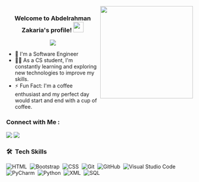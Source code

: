 
<img width="250" align="right" src="https://c.tenor.com/_DOBjnGspYAAAAAM/code-coding.gif">

<h3 align="center">
  Welcome to Abdelrahman Zakaria's profile!
  <img src="https://media.giphy.com/media/hvRJCLFzcasrR4ia7z/giphy.gif" width="28">
</h3>

<!-- Typing SVG by DenverCoder1 - https://github.com/DenverCoder1/readme-typing-svg -->
<p align="center">
  <a href="https://github.com/DenverCoder1/readme-typing-svg"><img src="https://readme-typing-svg.herokuapp.com/?lines=ERP-Software%20Enginner;Always%20learning%20new%20things&font=Fira%20Code&center=true&width=440&height=45&color=f75c7e&vCenter=true&size=22"></a>
</p> 

- 🏢 I'm a Software Engineer
- 👨‍💻 As a CS student, I'm constantly learning and exploring new technologies to improve my skills.
- ⚡ Fun Fact: I'm a coffee enthusiast and my perfect day would start and end with a cup of coffee.



### Connect with Me :

<a href="https://www.linkedin.com/in/abdelrahman-zakaria-625208248/" target="_blank"><img src="https://img.shields.io/badge/-Abdelrahman%20Zakaria-0077B5?style=for-the-badge&logo=Linkedin&logoColor=white"/></a>
<a href="https://t.me/Abdozakaria019" target="_blank"><img src="https://img.shields.io/badge/-Abdelrahman%20Zakaria-0077B5?style=for-the-badge&logo=Telegram&logoColor=white"/></a>

### 🛠 &nbsp;Tech Skills
![HTML](https://img.shields.io/badge/-HTML-05122A?style=flat&logo=HTML5)&nbsp;
![Bootstrap](https://img.shields.io/badge/-Bootstrap-05122A?style=flat&logo=bootstrap&logoColor=563D7C)&nbsp;
![CSS](https://img.shields.io/badge/-CSS-05122A?style=flat&logo=CSS3&logoColor=1572B6)&nbsp;
![Git](https://img.shields.io/badge/-Git-05122A?style=flat&logo=git)&nbsp;
![GitHub](https://img.shields.io/badge/-GitHub-05122A?style=flat&logo=github)&nbsp;
![Visual Studio Code](https://img.shields.io/badge/-Visual%20Studio%20Code-05122A?style=flat&logo=visual-studio-code&logoColor=007ACC)&nbsp;
![PyCharm](https://img.shields.io/badge/-PyCharm%20-05122A?style=flat&logo=PyCharm&logoColor=007ACC)&nbsp;
![Python](https://img.shields.io/badge/-Python%20-05122A?style=flat&logo=python)&nbsp;
![XML](https://img.shields.io/badge/-XML%20-05122A?style=flat&logo=XML)&nbsp;
![SQL](https://img.shields.io/badge/-SQL%20-05122A?style=flat&logo=MYSQL)&nbsp;

